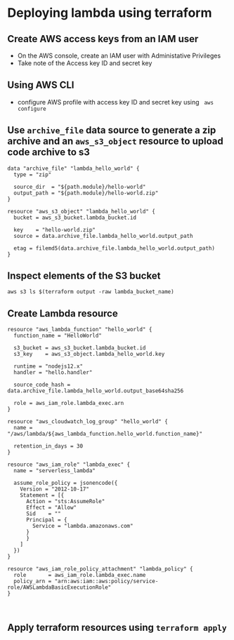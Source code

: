 # Deploying lambda using terraform

## Create AWS access keys from an IAM user

- On the AWS console, create an IAM user with Administative Privileges
- Take note of the Access key ID and secret key

## Using AWS CLI

- configure AWS profile with access key ID and secret key using
  ` aws configure`

## Use `archive_file` data source to generate a zip archive and an `aws_s3_object` resource to upload code archive to s3

```hcl
data "archive_file" "lambda_hello_world" {
  type = "zip"

  source_dir  = "${path.module}/hello-world"
  output_path = "${path.module}/hello-world.zip"
}

resource "aws_s3_object" "lambda_hello_world" {
  bucket = aws_s3_bucket.lambda_bucket.id

  key    = "hello-world.zip"
  source = data.archive_file.lambda_hello_world.output_path

  etag = filemd5(data.archive_file.lambda_hello_world.output_path)
}
```

## Inspect elements of the S3 bucket

```
aws s3 ls $(terraform output -raw lambda_bucket_name)
```

## Create Lambda resource

```hcl
resource "aws_lambda_function" "hello_world" {
  function_name = "HelloWorld"

  s3_bucket = aws_s3_bucket.lambda_bucket.id
  s3_key    = aws_s3_object.lambda_hello_world.key

  runtime = "nodejs12.x"
  handler = "hello.handler"

  source_code_hash = data.archive_file.lambda_hello_world.output_base64sha256

  role = aws_iam_role.lambda_exec.arn
}

resource "aws_cloudwatch_log_group" "hello_world" {
  name = "/aws/lambda/${aws_lambda_function.hello_world.function_name}"

  retention_in_days = 30
}

resource "aws_iam_role" "lambda_exec" {
  name = "serverless_lambda"

  assume_role_policy = jsonencode({
    Version = "2012-10-17"
    Statement = [{
      Action = "sts:AssumeRole"
      Effect = "Allow"
      Sid    = ""
      Principal = {
        Service = "lambda.amazonaws.com"
      }
      }
    ]
  })
}

resource "aws_iam_role_policy_attachment" "lambda_policy" {
  role       = aws_iam_role.lambda_exec.name
  policy_arn = "arn:aws:iam::aws:policy/service-role/AWSLambdaBasicExecutionRole"
}



```

## Apply terraform resources using `terraform apply`

